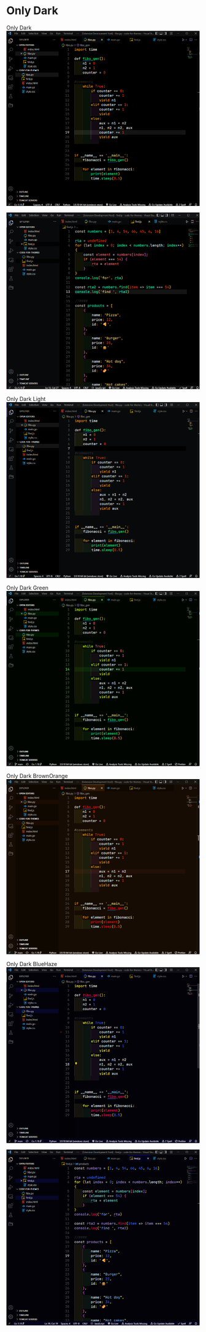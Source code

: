 # Only Dark

Only Dark
![This is an Image](https://github.com/yesomac/only_dark/blob/main/only_dark.png?raw=true)


![This is an Image](https://github.com/yesomac/only_dark/blob/main/only_darkII.png?raw=true)

Only Dark Light
![This is an Image](https://github.com/yesomac/only_dark/blob/main/only_dark-light.png?raw=true)

Only Dark Green
![This is an Image](https://github.com/yesomac/only_dark/blob/main/only_darkgreen.png?raw=true)

Only Dark BrownOrange
![This is an Image](https://github.com/yesomac/only_dark/blob/main/only_darkorange.png?raw=true)

Only Dark BlueHaze
![This is an Image](https://github.com/yesomac/only_dark/blob/main/only-dark-blue.png?raw=true)


![This is an Image](https://github.com/yesomac/only_dark/blob/main/only-dark-bluee.png?raw=true)